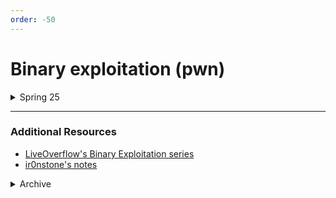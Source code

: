 ```yaml
---
order: -50
---
```


# Binary exploitation (pwn)

<details>
<summary>Spring 25</summary>

#### Presentations  
[!button icon="download" text="Spring 25 Pwn Presentation"](/files/spring25pwn1.pptx)

#### Class practice
[Challenges (.zip)](https://cybersharing.net/s/756d7238059966fe)


</details>

---

### Additional Resources
- [LiveOverflow's Binary Exploitation series](https://www.youtube.com/playlist?list=PLhixgUqwRTjxglIswKp9mpkfPNfHkzyeN)
- [ir0nstone's notes](https://ir0nstone.gitbook.io/notes/binexp)

<details>
<summary>Archive</summary>

<details>
<summary>Winter 25</summary>

#### Presentations  
[!button icon="download" text="Pwn Presentation"](/files/Pwn.pptx)  
[!button icon="download" text="Pwn Presentation 2 - FSB"](/files/FmtStr.pptx)

#### Practice  
[!button icon="download" text="FSB practice challenges"](/files/fmtstr_challenges.zip)

</details>
